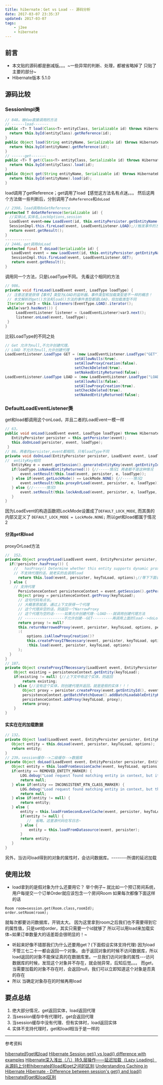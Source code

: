 ```yaml
---
title: hibernate：Get vs Load -- 源码分析
date: 2017-03-07 23:35:37
updated: 2017-03-07
tags:
    - j2ee
    - hibernate
---
```

## 前言
- 本文贴的源码都是删减版。。。~一些异常的判断、处理，都被省略掉了
只贴了主要的部分~
- Hibernate版本  5.1.0
<!-- more -->

## 源码比较
### SessionImpl类
```java
// 848。被dao直接调用的方法
// ------load-------
public <T> T load(Class<T> entityClass, Serializable id) throws HibernateException {
  return this.byId(entityClass).getReference(id);
}
public Object load(String entityName, Serializable id) throws HibernateException {
  return this.byId(entityName).getReference(id);
}
// ------get-------
public <T> T get(Class<T> entityClass, Serializable id) throws HibernateException {
  return this.byId(entityClass).load(id);
}
public Object get(String entityName, Serializable id) throws HibernateException {
  return this.byId(entityName).load(id);
}
```
load调用了getReference；get调用了load【感觉这方法名有点迷。。。
然后这两个方法做一些判断后，分别调用了`doReference`和`doLoad`
```java
// 2398。load调用doGetReference
protected T doGetReference(Serializable id) {
  //实体id,实体名,LockOptions,session
  LoadEvent event=new LoadEvent(id, this.entityPersister.getEntityName(), false, SessionImpl.this);
  SessionImpl.this.fireLoad(event, LoadEventListener.LOAD);//触发事件的方式
  return event.getResult();
}
------------
// 2446。get调用doLoad
protected final T doLoad(Serializable id) {
   LoadEvent event = new LoadEvent(id, this.entityPersister.getEntityName(), false, SessionImpl.this);
   SessionImpl.this.fireLoad(event, LoadEventListener.GET);
   return event.getResult();
}
 ```
 调用同一个方法，只是LoadType不同。
 先看这个相同的方法
 ```java
// 986。
private void fireLoad(LoadEvent event, LoadType loadType) {
  // 注意这里是获得【事件】类型为LOAD的监听器。事件类型和加载类型是不一样的概念！
  // 本文解析的get()方法和load()方法的事件类型都是LOAD，但加载类型不同
  Iterator var3 = this.listeners(EventType.LOAD).iterator();
  while(var3.hasNext()) {
      LoadEventListener listener = (LoadEventListener)var3.next();
      listener.onLoad(event, loadType);
  }
}
```
比较LoadType的不同之处
```java
// Get 允许为null,不允许创建代理。
// LOAD 不允许为null,允许创建代理
LoadEventListener.LoadType GET = (new LoadEventListener.LoadType("GET")).
                                setAllowNulls(true).
                                setAllowProxyCreation(false).
                                setCheckDeleted(true).
                                setNakedEntityReturned(false);
LoadEventListener.LoadType LOAD = (new LoadEventListener.LoadType("LOAD")).
                                setAllowNulls(false).
                                setAllowProxyCreation(true).
                                setCheckDeleted(true).
                                setNakedEntityReturned(false);
```
### DefaultLoadEventListener类
get和load都调用这个onLoad，并且二者的LoadEvent一模一样
```java
// 63。
public void onLoad(LoadEvent event, LoadType loadType) throws HibernateException {
   EntityPersister persister = this.getPersister(event);
   this.doOnLoad(persister, event, loadType);
 }
// 86。两者的persister,event都相同。只有loadType不同
private void doOnLoad(EntityPersister persister, LoadEvent event, LoadType loadType) {
//  entityKey相同
   EntityKey e = event.getSession().generateEntityKey(event.getEntityId(), persister);
   if(loadType.isNakedEntityReturned()) {//-----情况1 两者都不是这种情况
       event.setResult(this.load(event, persister, e, loadType));
   } else if(event.getLockMode() == LockMode.NONE) {//-----情况2
       event.setResult(this.proxyOrLoad(event, persister, e, loadType));
   } else {//------情况3
       event.setResult(this.lockAndLoad(event, persister, e, loadType, event.getSession()));
   }
}
 ```
 因为LoadEvent的构造函数把LockMode设置成了`DEFAULT_LOCK_MODE`,
 而其类的内部又定义了 `DEFAULT_LOCK_MODE = LockMode.NONE;`
 所以get和load都属于情况2
#### 分流get和load
proxyOrLoad方法
```java
//  152。
private Object proxyOrLoad(LoadEvent event, EntityPersister persister, EntityKey keyToLoad, LoadType options) {
  if(!persister.hasProxy()) {
    //   hasProxy() Determine whether this entity supports dynamic proxies.
    // 不支持代理的话，就老实的去调用load
      return this.load(event, persister, keyToLoad, options);//等下下面会提到这个方法
  } else {
    // 支持代理
      PersistenceContext persistenceContext = event.getSession().getPersistenceContext();
      Object proxy = persistenceContext.getProxy(keyToLoad);
      // 这句代码有点长。
      // 大概意思就是，通过上下文获得一个代理
      // 这个代理非空的话，则返回一个NarrowProxy
      // 这个代理为空的话-----如果允许创建代理--LOAD---就调用创建代理方法
      // ------------------不允许创建--GET---------再调用上面的load-->doLoad
      return proxy != null?
      this.returnNarrowedProxy(event, persister, keyToLoad, options, persistenceContext, proxy)
      :(
          options.isAllowProxyCreation()?
          this.createProxyIfNecessary(event, persister, keyToLoad, options, persistenceContext)
          :this.load(event, persister, keyToLoad, options)
      );
  }
}
// 187。
private Object createProxyIfNecessary(LoadEvent event, EntityPersister persister, EntityKey keyToLoad, LoadType options, PersistenceContext persistenceContext) {
    Object existing = persistenceContext.getEntity(keyToLoad);
    if(existing != null) {//上下文中有这个实体，则返回
        return existing;
    } else {//没有这个实体，则创建代理并返回。就是是假的实体！！！
        Object proxy = persister.createProxy(event.getEntityId(), event.getSession());
        persistenceContext.getBatchFetchQueue().addBatchLoadableEntityKey(keyToLoad);
        persistenceContext.addProxy(keyToLoad, proxy);
        return proxy;
    }
}
```
#### 实实在在的加载数据
```java
// 132。
private Object load(LoadEvent event, EntityPersister persister, EntityKey keyToLoad, LoadType options) {
   Object entity = this.doLoad(event, persister, keyToLoad, options);
   return entity;
}
// 239。session缓存-->二级缓存-->数据库
private Object doLoad(LoadEvent event, EntityPersister persister, EntityKey keyToLoad, LoadType options) {
   Object entity = this.loadFromSessionCache(event, keyToLoad, options);
   if(entity == REMOVED_ENTITY_MARKER) {
       LOG.debug("Load request found matching entity in context, but it is scheduled for removal; returning null");
       return null;
   } else if(entity == INCONSISTENT_RTN_CLASS_MARKER) {
       LOG.debug("Load request found matching entity in context, but the matched entity was of an inconsistent return type; returning null");
       return null;
   } else if(entity != null) {
       return entity;
   } else {
       entity = this.loadFromSecondLevelCache(event, persister, keyToLoad);
       if(entity != null) {
          //  省略。这里源代码在写日志~
       } else {
           entity = this.loadFromDatasource(event, persister);
       }
       return entity;
   }
}
```
另外，当访问load得到的对象的属性时，会访问数据库。--------所谓的延迟加载
## 使用比较
- load拿到的是假对象为什么还要用它？
举个例子~
就比如一个预订房间系统，用户每提交一个订单Order就应该包含一个房间Room
如果每次都像下面这样的话
```
Room room=session.get(Room.class,roomId);
order.setRoom(room);
```
  就每次都要访问数据库，开销太大。
  因为这里拿到room之后我们也不需要得到它的属性值，只是set给order，其实只需要一个id就够了
  所以可以用load来加载实体~如果订单数量大的话差距会很明显的！~
- 听起来好像不错那我们为什么还要用get？(下面假设实体支持代理)
因为load不管三七二十一都会返回一个对象。
由于返回对象的时候不访问数据库，所以load返回的对象不能保证真的在数据库里。一旦我们访问对象的属性---访问数据库的时候，发现这个对象并不存在，就会抛异常，后知后觉。。。
而get，当需要加载的对象不存在时，会返回null，我们可以立即知道这个对象是否真的存在
- 所以 当确定对象存在的时候再用load
## 要点总结
1. 绝大部分情况，get返回实体，load返回代理
2. 当session缓存中有代理时，get会返回代理
3. 当session缓存中没有代理、但有实体时，load返回实体
4. 实体不支持代理时，get和load相当于是一样的

------------
参考资料

[hibernate的get和load](https://www.mkyong.com/hibernate/different-between-session-get-and-session-load/)
[Hibernate Session get() vs load() difference with examples](http://www.journaldev.com/3472/hibernate-session-get-vs-load-difference-with-examples)
[Hibernate深入浅出（八）持久层操作——延迟加载（Lazy Loading）](http://1831651.blog.51cto.com/1821651/1225423)
[从源码上分析hibernate的load和get之间的区别](https://www.iflym.com/index.php/code/201112050001.html)
[Understanding Caching in Hibernate ](https://www.dynatrace.com/blog/understanding-caching-in-hibernate-part-one-the-session-cache/)
[Hibernate - Difference between session's get() and load()](http://gmarwaha.blogspot.co.at/2007/01/hibernate-difference-between-sessions.html)
[hibernate的get和load区别](http://www.cnblogs.com/binjoo/articles/1621254.html)

